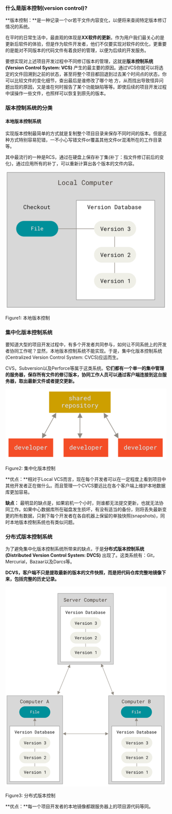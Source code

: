 
### 什么是版本控制(version control)?

**版本控制：**是一种记录一个or若干文件内容变化，以便将来查阅特定版本修订情况的系统。

在平时的日常生活中，最直观的体现是**XX软件的更新**。作为用户我们最关心的是更新后软件的体验，但是作为软件开发者，他们不仅要实现对软件的优化，更重要的是能对不同版本的代码文件有着良好的管理，以便为后续的开发服务。

要想实现对上述项目开发过程中不同修订版本的管理，这就是**版本控制系统(Version Control System: VCS)** 产生的最主要的原因。通过VCS你就可以将选定的文件回溯到之前的状态，甚至将整个项目都回退到过去某个时间点的状态，你可以比较文件的变化细节，查出最后是谁修改了哪个地 方，从而找出导致怪异问题出现的原因，又是谁在何时报告了某个功能缺陷等等。即使后续的项目开发过程中误操作一些文件，也照样可以恢复到原先的版本。

### 版本控制系统的分类

#### 本地版本控制系统

实现版本控制最简单的方式就是复制整个项目目录来保存不同时间的版本。但是这种方式特别容易犯错，一不小心写错文件or覆盖其他文件or混淆所在的工作目录等。

其中最流行的一种是RCS，通过在硬盘上保存补丁集(补丁：指文件修订前后的变化)，通过应用所有的补丁，可以重新计算出各个版本的文件内容。

![](/localVCS.png)

Figure1: 本地版本控制

### 集中化版本控制系统

要知道大型的项目开发过程中，有多个开发者共同参与，如何让不同系统上的开发者协同工作呢？显然，本地版本控制系统不能实现。于是，集中化版本控制系统(Centralized Version Control System: CVCS)应运而生。

CVS，Subversion以及Perforce等属于这类系统。**它们都有一个单一的集中管理的服务器，保存所有文件的修订版本，协同工作人员可以通过客户端连接到这台服务器，取出最新文件或者提交更新。**

![](/CVCS.png)

Figure2: 集中化版本控制

**优点：**相对于Local VCS而言，现在每个开发者可以在一定程度上看到项目中其他开发者正在做什么。而且管理一个CVCS要远比在各个客户端上维护本地数据库更加容易。

**缺点：** 最明显的缺点是，如果宕机一个小时，则谁都无法提交更新，也就无法协同工作。如果中心数据库所在磁盘发生损坏，有没有适当的备份，则将丢失最新变更的所有数据，只剩下每个开发者在各自机器上保留的单独快照(snapshots)，同时本地版本控制系统也有类似问题。

### 分布式版本控制系统

为了避免集中化版本控制系统所带来的缺点，于是**分布式版本控制系统(Distributed Version Control System: DVCS)** 出现了。这类系统有：Git，Mercurial，Bazaar以及Darcs等。

**DCVS，客户端不只是提取最新的版本的文件快照，而是把代码仓库完整地镜像下来，包括完整的历史记录。**

![](/DVCS.png)

Figure3: 分布式版本控制

**优点：**每一个项目开发者的本地镜像都跟服务器上的项目源代码等同。



